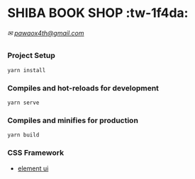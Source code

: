 # SHIBA BOOK SHOP :tw-1f4da:
###### ✉ pawaox4th@gmail.com
### Project Setup
```
yarn install
```
### Compiles and hot-reloads for development
```
yarn serve
```
### Compiles and minifies for production
```
yarn build
```
### CSS Framework

- [element ui](https://element.eleme.io/#/en-US "element ui")

